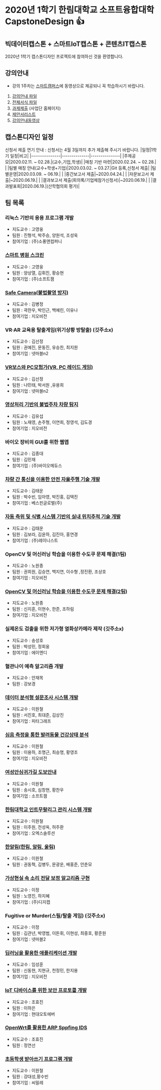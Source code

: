 # 2020년 1학기 한림대학교 소프트융합대학 CapstoneDesign :+1:  



## 빅데이터캡스톤 + 스마트IoT캡스톤 + 콘텐츠IT캡스톤
2020년 1학기 캡스톤디자인 프로젝트에 참여하신 것을 환영합니다.

## 강의안내
- 강의 1주차는 [스마트캠퍼스]( https://smart.hallym.ac.kr/index.jsp )에 동영상으로 제공되니 꼭 학습하시기 바랍니다.
1. [강의안내 파일](https://github.com/lab-lwc/20201_CapstoneDesign/blob/master/자료/introduceCapstoneDesign.pdf)
2. [전체서식 파일](https://github.com/lab-lwc/20201_CapstoneDesign/blob/master/자료/2020_1_capstoneDesignForm.hwp)  
3. [과제제출](https://hlsw.hallym.ac.kr/index.php?mp=s3) (사업단 홈페이지)
4. [제안서리스트](https://github.com/lab-lwc/20201_CapstoneDesign/blob/master/자료/제안서통합본.pdf)
5. [강의안내동영상](https://youtu.be/SQ1s6JyidUI)

## 캡스톤디자인 일정 
신청서 제출 연기 안내 : 신청서는 4월 3일까지 추가 제출해 주시기 바랍니다.
|일정|1학기 일정|비고|
|---------------|--------------|---------------|
|주제공모|2020.02.11. ~ 02.28.|(교수,기업,학생)|
|매칭 기반 마련|2020.02.24. ~ 02.28.|    |
|팀별 매칭 안내(교수+학생+기업)|2020.03.02. ~ 03.27.|Git 등록,신청서 제출|
|팀별운영|2020.03.09. ~ 06.19.|    |
|중간보고서 제출|~2020.04.24.|    |
|자문보고서 제출|~2020.06.19.|    |
|결과보고서 제출(회의록/기업체참가신청서)|~2020.06.19.|    |
|결과발표회|2020.06.19.|(산학협의회 평가)|
## 팀 목록
### 리눅스 기반의 응용 프로그램 개발 
  * 지도교수 : 고영웅  
  * 팀원 : 진형석, 박주승, 양원석, 조성욱
  * 참여기업 : (주)소풍앤컴퍼니
### [스마트 병원 스크린](https://github.com/HSHTrois/201551xx)
  * 지도교수 : 고영웅  
  * 팀원 : 양상열, 김휘진, 황승현  
  * 참여기업 : (주)소프트잼
### [Safe Camera(불법촬영 방지)](https://github.com/kcw32/Hallym_Capston_Safe) 
  * 지도교수 : 김병정  
  * 팀원 : 곽찬우, 박인근, 백예린, 이유나  
  * 참여기업 : 지오비전
### VR·AR 교육용 탈출게임(위기상황 방탈출) (깃주소x)
  * 지도교수 : 김선정  
  * 팀원 : 권예진, 문동진, 유승찬, 최지원  
  * 참여기업 : 넷마블n2
### [VR보스와 PC모험가(VR, PC 레이드 게임)](https://github.com/jounis23/VR_boos-PC_hunter) 
  * 지도교수 : 김선정  
  * 팀원 : 나민태, 박서원 ,유용희
  * 참여기업 : 넷마블n2
### [영상처리 기반의 불법주차 차량 탐지](https://github.com/YeongSeokJeong/smart_parking_lot)
  * 지도교수 : 김유섭
  * 팀원 : 노재영, 손주형, 이연희, 정영석, 김도경
  * 참여기업 : 지오비전
### 바이오 장비의 GUI를 위한 웹앱
  * 지도교수 : 김종대  
  * 팀원 : 김민재 
  * 참여기업 : (주)바이오메듀스
### [차량 간 통신을 이용한 안전 자율주행 기술 개발](https://github.com/kijblue/AICAR) 
  * 지도교수 : 김태운     
  * 팀원 : 박수빈, 임아영, 박진홍, 김택진
  * 참여기업 : 베스핀글로벌(주)
### [자동 측위 및 식별 시스템 기반의 실내 위치추적 기술 개발](https://github.com/HAS-Hallym/HAS)
  * 지도교수 : 김태운
  * 팀원 : 김보라, 김윤하, 김진아, 홍연경  
  * 참여기업 : (주)레이니스트
### OpenCV 및 머신러닝 학습을 이용한 수도쿠 문제 해결(1팀) 
  * 지도교수 : 노원종
  * 팀원 : 권희원, 김승연, 백지연, 이수형 ,정진환, 조상호 
  * 참여기업 : 지오비전
### [OpenCV 및 머신러닝 학습을 이용한 수도쿠 문제 해결(2팀)](https://github.com/shin950924) 
  * 지도교수 : 노원종
  * 팀원 : 신지훈, 이현수, 한준, 조하림 
  * 참여기업 : 지오비전
### 실제온도 검출을 위한 저가형 열화상카메라 제작 (깃주소x)
  * 지도교수 : 송성호  
  * 팀원 : 박성민, 정회웅
  * 참여기업 : 에이엔디
### 혈관나이 예측 알고리즘 개발
  * 지도교수 : 안재목
  * 팀원 : 강보경
### [데이터 분석형 설문조사 시스템 개발](https://github.com/JHSeo95/hallym_SW_CapstoneDesign) 
  * 지도교수 : 이원철  
  * 팀원 : 서진호, 최대준, 김상진
  * 참여기업 : 피타그래프
### [심음 측정을 통한 발려동물 건강상태 분석](https://github.com/2020-Hallym-Capstone-Design-Team-PHAS) 
  * 지도교수 : 이원철
  * 팀원 : 이용하, 조명근, 최승명, 황영조
  * 참여기업 : 지오비전
### [여성안심귀가길 도보안내](https://github.com/HChanWoo/SSH)
  * 지도교수 : 이원철
  * 팀원 : 송시호, 심창현, 황찬우
  * 참여기업 : 소프트잼
### [한림대학교 인트무랄리그 관리 시스템 개발](https://github.com/juhwanHeo/hallym_club)
  * 지도교수 : 이원철  
  * 팀원 : 이주원, 전성옥, 허주환
  * 참여기업 : 오엑스솔루션
### [한알림(한림, 알림, 울림)](https://github.com/baehongjun0212/H-Allym) 
  * 지도교수 : 이원철
  * 팀원 : 권동혁, 김병두, 문광운, 배홍준, 안춘모
### [가상현실 속 소리 전달 보정 알고리즘 구현](https://github.com/noyeng/sound_correct_hallym)
  * 지도교수 : 이정
  * 팀원 : 노영진, 하지혜 
  * 참여기업 : (주)디지캡
### Fugitive or Murder(스릴/탈출 게임) (깃주소x)
  * 지도교수 : 이정
  * 팀원 : 김관년, 박영범, 이돈휘, 이현성, 최중호, 황준원
  * 참여기업 : 넷마블2
### [딥러닝을 활용한 애플리케이션 개발](https://github.com/HyeonGyuChi/CapstoneDesign20201) 
  * 지도교수 : 임성훈  
  * 팀원 : 신동현, 지현규, 천정민, 한지용
  * 참여기업 : 지오비전
### [IoT 디바이스를 위한 보안 프로토콜 개발](https://github.com/LHaEun/LHaEun)
  * 지도교수 : 조효진
  * 팀원 : 이하은
  * 참여기업 : 현대오토에버
### [OpenWrt를 활용한 ARP Sppfing IDS](https://github.com/Yeon-Seon/2020_CapstoneDesign)
  * 지도교수 : 조효진
  * 팀원 : 정연선
### [초등학생 받아쓰기 프로그램 개발](https://github.com/subeen1007/capstone-design.git)
  * 지도교수 : 이원철
  * 팀원 : 강대성,황수빈
  * 참여기업 : 씨밀레

